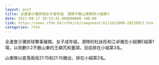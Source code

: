 ```yaml
---
layout: post
title: 全運會沙灘排球女子成年組　港隊不敵山東隊排小組第3
date: 2021-09-17 10:53:42.000000000 +08:00
link: https://news.rthk.hk/rthk/ch/component/k2/1611000-20210917.htm
categories: rthk
---
```


全運會沙灘排球賽事展開。女子成年組，港隊的杜詠彤和江卓儀在小組賽E組第1場，以局數0:2不敵山東的王穎芃和董頡，目前排在小組第3名。

山東隊以直落兩局21:15和21:10勝出，排在小組第2名。
